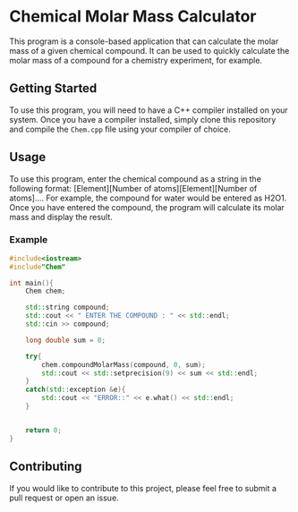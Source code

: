# Chemical Molar Mass Calculator

This program is a console-based application that can calculate the molar mass of a given chemical compound. It can be used to quickly calculate the molar mass of a compound for a chemistry experiment, for example.

## Getting Started

To use this program, you will need to have a C++ compiler installed on your system. Once you have a compiler installed, simply clone this repository and compile the `Chem.cpp` file using your compiler of choice.

## Usage

To use this program, enter the chemical compound as a string in the following format: [Element][Number of atoms][Element][Number of atoms].... For example, the compound for water would be entered as H2O1.
Once you have entered the compound, the program will calculate its molar mass and display the result.

### Example

```cpp
#include<iostream>
#include"Chem"

int main(){
    Chem chem;

    std::string compound;
    std::cout << " ENTER THE COMPOUND : " << std::endl;
    std::cin >> compound;

    long double sum = 0;

    try{
        chem.compoundMolarMass(compound, 0, sum);
        std::cout << std::setprecision(9) << sum << std::endl;
    }
    catch(std::exception &e){
        std::cout << "ERROR::" << e.what() << std::endl;
    }


    return 0;
}
```

## Contributing

If you would like to contribute to this project, please feel free to submit a pull request or open an issue.
